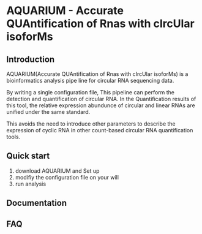 # AQUARIUM - Accurate QUAntification of Rnas with cIrcUlar isoforMs

## Introduction

AQUARIUM(Accurate QUAntification of Rnas with cIrcUlar isoforMs) is a bioinformatics analysis pipe line for circular RNA sequencing data.

By writing a single configuration file, This pipeline can perform the detection and quantification of circular RNA. In the Quantification results of this tool, the relative expression abundunce of circular and linear RNAs are unified under the same standard.

This avoids the need to introduce other parameters to describe the expression of cyclic RNA in other count-based circular RNA quantification tools.

## Quick start

1. download AQUARIUM and Set up
2. modifiy the configuration file on your will
3. run analysis

## Documentation

## FAQ

<!-- 最常见的问题 -->
